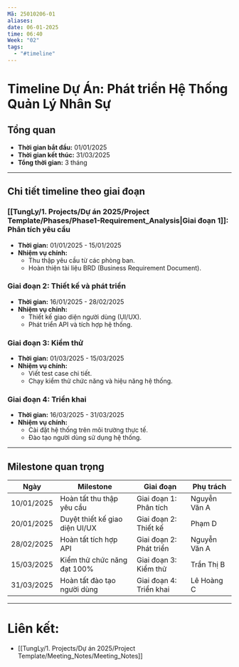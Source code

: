 ```yaml
---
Mã: 25010206-01
aliases: 
date: 06-01-2025
time: 06:40
Week: "02"
tags:
  - "#timeline"
---
```

# Timeline Dự Án: Phát triển Hệ Thống Quản Lý Nhân Sự

## Tổng quan
- **Thời gian bắt đầu:** 01/01/2025
- **Thời gian kết thúc:** 31/03/2025
- **Tổng thời gian:** 3 tháng

---

## Chi tiết timeline theo giai đoạn

### **[[TungLy/1. Projects/Dự án 2025/Project Template/Phases/Phase1-Requirement_Analysis|Giai đoạn 1]]: Phân tích yêu cầu** 
- **Thời gian:** 01/01/2025 - 15/01/2025
- **Nhiệm vụ chính:**
  - Thu thập yêu cầu từ các phòng ban.
  - Hoàn thiện tài liệu BRD (Business Requirement Document).

### **Giai đoạn 2: Thiết kế và phát triển**
- **Thời gian:** 16/01/2025 - 28/02/2025
- **Nhiệm vụ chính:**
  - Thiết kế giao diện người dùng (UI/UX).
  - Phát triển API và tích hợp hệ thống.

### **Giai đoạn 3: Kiểm thử**
- **Thời gian:** 01/03/2025 - 15/03/2025
- **Nhiệm vụ chính:**
  - Viết test case chi tiết.
  - Chạy kiểm thử chức năng và hiệu năng hệ thống.

### **Giai đoạn 4: Triển khai**
- **Thời gian:** 16/03/2025 - 31/03/2025
- **Nhiệm vụ chính:**
  - Cài đặt hệ thống trên môi trường thực tế.
  - Đào tạo người dùng sử dụng hệ thống.

---

## Milestone quan trọng
| Ngày        | Milestone                              | Giai đoạn                 | Phụ trách         |
|-------------|----------------------------------------|---------------------------|-------------------|
| 10/01/2025  | Hoàn tất thu thập yêu cầu              | Giai đoạn 1: Phân tích    | Nguyễn Văn A      |
| 20/01/2025  | Duyệt thiết kế giao diện UI/UX         | Giai đoạn 2: Thiết kế     | Phạm D            |
| 28/02/2025  | Hoàn tất tích hợp API                  | Giai đoạn 2: Phát triển   | Nguyễn Văn A      |
| 15/03/2025  | Kiểm thử chức năng đạt 100%            | Giai đoạn 3: Kiểm thử     | Trần Thị B        |
| 31/03/2025  | Hoàn tất đào tạo người dùng            | Giai đoạn 4: Triển khai   | Lê Hoàng C        |

---


# Liên kết:
- [[TungLy/1. Projects/Dự án 2025/Project Template/Meeting_Notes/Meeting_Notes]]